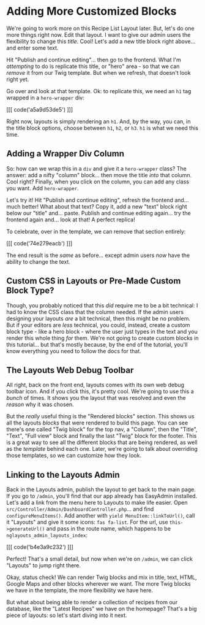 # Adding More Customized Blocks

We're going to work more on this Recipe List Layout later. But, let's do one more
things right now. Edit that layout. I want to give our admin users the flexibility
to change this *title*. Cool! Let's add a new title block right above... and
enter some text.

Hit "Publish and continue editing"... then go to the frontend. What I'm *attempting*
to do is replicate this title, or "hero" area - so that we can *remove* it from our
Twig template. But when we refresh, that doesn't look right yet.

Go over and look at that template. Ok: to replicate this, we need an `h1` tag
wrapped in a `hero-wrapper` div:

[[[ code('a5a9d53de5') ]]]

Right now, layouts is simply rendering an `h1`. And, by the way, you can,
in the title block options, choose between `h1`, `h2`, or `h3`. `h1` is what
we need this time.

## Adding a Wrapper Div Column

So: how can we wrap this in a `div` and give it a `hero-wrapper` class? The
answer: add a nifty "column" block... then move the title *into* that column.
Cool right? Finally, when you click on the column, you can add any class you want.
Add `hero-wrapper`.

Let's try it! Hit "Publish and continue editing", refresh the frontend and... much
better! What about that text? Copy it, add a new "text" block right below our
"title" and... paste. Publish and continue editing again... try the frontend
again and... look at that! A perfect replica!

To celebrate, over in the template, we can remove that section entirely:

[[[ code('74e279eacb') ]]]

The end result is the *same* as before... except admin users *now* have
the ability to change the text.

## Custom CSS in Layouts or Pre-Made Custom Block Type?

Though, you probably noticed that this *did* require me to be a bit technical: I
had to know the CSS class that the column needed. If the admin users designing your
layouts *are* a bit technical, then this might be no problem. But if your editors
are *less* technical, you could, instead, create a custom block type - like a hero
block - where the user just types in the text and you render this whole thing
*for* them. We're not going to create custom blocks in this tutorial... but that's
mostly because, by the end of the tutorial, you'll know everything you need to
follow the docs for that.

## The Layouts Web Debug Toolbar

All right, back on the front end, layouts comes with its own web debug toolbar icon.
And if you click this, it's pretty cool. We're going to use this a *bunch* of times.
It shows you the layout that was resolved and even the *reason* why it was chosen.

But the *really* useful thing is the "Rendered blocks" section. This shows us all
the layouts *blocks* that were rendered to build this page. You can see there's
one called "Twig block" for the top nav, a "Column", then the "Title", "Text",
"Full view" block and finally the last "Twig" block for the footer. This is
a great way to see all the different blocks that are being rendered, as well as the
*template* behind each one. Later, we're going to talk about overriding those
templates, so we can customize how they look.

## Linking to the Layouts Admin

Back in the Layouts admin, publish the layout to get back to the main page. If you
go to `/admin`, you'll find that our app already has EasyAdmin installed. Let's add
a link from the menu here to Layouts to make life easier. Open
`src/Controller/Admin/DashboardController.php`... and find `configureMenuItems()`.
Add another with `yield MenuItem::linkToUrl()`, call it "Layouts" and give it
some icons: `fas fa-list`. For the url, use `this->generateUrl()` and pass
in the route name, which happens to be `nglayouts_admin_layouts_index`:

[[[ code('b4e3a9c232') ]]]

Perfect! That's a small detail, but now when we're on `/admin`, we can click "Layouts"
to jump right there.

Okay, status check! We can render Twig blocks and mix in title, text, HTML, Google
Maps and other blocks wherever we want. The more Twig blocks we have in the template,
the more flexibility we have here.

But what about being able to render a collection of recipes from our database, like
the "Latest Recipes" we have on the homepage? That's a big piece of layouts: so let's
start diving into it next.
